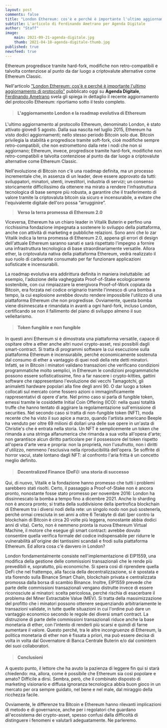 ```yaml
---
layout: post
comments: false
title: "London Ethereum: cos'è e perché è importante l'ultimo aggiornamento di protocollo"
subtitle: L'articolo di Ferdinando Ametrano per Agenda Digitale
author: "Staff"
image:
    main: 2021-09-21-agenda-digitale.jpg
    thumb: 2021-04-18-agenda-digitale-thumb.jpg
published: true
newsfeed: true
---
```


Ethereum progredisce tramite hard-fork, modifiche non retro-compatibili e talvolta contenziose al punto da dar luogo a criptovalute alternative come Ethereum Classic.

Nell'articolo ["London Ethereum: cos'è e perché è importante l'ultimo aggiornamento di protocollo"](https://www.agendadigitale.eu/cittadinanza-digitale/pagamenti-digitali/london-cose-e-perche-e-importante-lultimo-aggiornamento-di-ethereum/) pubblicato oggi su **Agenda Digitale**, [Ferdinando Ametrano](https://ametrano.net/) svela gli spiega in dettaglio il recente aggiornamento del protocollo Ethereum: riportiamo sotto il testo completo.

>
>#### L'aggiornamento London e la roadmap evolutiva di Ethereum
>
L'ultimo aggiornamento al protocollo Ethereum, denominato London, è stato attivato giovedì 5 agosto. Dalla sua nascita nel luglio 2015, Ethereum ha visto dodici aggiornamenti; nello stesso periodo Bitcoin solo due. Bitcoin privilegia la stabilità e progredisce tramite soft-fork, cioè modifiche sempre retro-compatibili, che non estromettono dalla rete i nodi che non si aggiornano; Ethereum, invece, progredisce tramite hard-fork, modifiche non retro-compatibili e talvolta contenziose al punto da dar luogo a criptovalute alternative come Ethereum Classic.
>
Nell'evoluzione di Bitcoin non c'è una roadmap definita, ma un processo incrementale che, in assenza di un leader, deve essere approvato da tutti: sviluppatori, minatori, utenti, investitori, industria di servizi; un consenso storicamente difficilissimo da ottenere ma mirato a rendere l'infrastruttura tecnologica di base sempre più robusta, a garantire che il trasferimento di valore tramite la criptovaluta bitcoin sia sicuro e incensurabile, a evitare che l'equivalente digitale dell'oro possa “arrugginire”.
>
>**Verso la terra promessa di Ethereum 2.0**
>
Viceversa, Ethereum ha un chiaro leader in Vitalik Buterin e perfino una ricchissima fondazione impegnata a sostenere lo sviluppo della piattaforma, anche con attività di marketing e pubbliche relazioni. Sono anni che lo zar Vitalik indica la terra promessa di Ethereum 2.0, appena gli errori di design dell'attuale Ethereum saranno sanati e sarà rispettato l'impegno a fornire una infrastruttura tecnologica di base straordinariamente versatile. Allora ether, la criptovaluta nativa della piattaforma Ethereum, vedrà realizzato il suo ruolo di carburante consumato per far funzionare applicazioni sofisticate e incensurabili.
>
La roadmap evolutiva era addirittura definita in maniera ineluttabile: ad esempio, l'adozione della vagheggiata Proof-of-Stake ecologicamente sostenibile, con cui rimpiazzare la energivora Proof-of-Work copiata da Bitcoin, era forzata nel codice originario tramite l'innesco di una bomba a tempo, la cui esplosione avrebbe dovuto rendere impossibile l'utilizzo di una piattaforma Ethereum che non progredisse. Ovviamente, questa bomba viene disinnescata e rimandata in avanti a ogni hard-fork, incluso London, certificando se non il fallimento del piano di sviluppo almeno il suo velleitarismo.
>
>#### Token fungible e non fungible
>
In questi anni Ethereum si è dimostrata una piattaforma versatile, capace di ospitare oltre a ether anche altri nuovi crypto-asset, resi possibili dagli smart-contract. Si tratta di programmi software la cui esecuzione sulla piattaforma Ethereum è incensurabile, perché economicamente sostenuta dal consumo di ether a vantaggio di quei nodi della rete detti minatori. Infatti, se in Bitcoin i minatori validano transazioni che verificano condizioni programmatiche molto semplici, in Ethereum le condizioni programmatiche possono essere sofisticatissime, fino a far nascere i crypto-kitties, gattini software che rappresentano l'evoluzione dei vecchi Tamagotchi, gli animaletti hardware popolari alla fine degli anni 90. O dar luogo a token collocati sul mercato come fossero azioni o immaginificamente rappresentativi di opere d'arte. Nel primo caso si parla di fungible token, emessi tramite le cosiddette Initial Coin Offering (ICO): nella quasi totalità truffe che hanno tentato di aggirare la regolamentazione sull'emissione di securities. Nel secondo caso si tratta di non-fungible token (NFT), moda recente che ha visto il suo apice a marzo, quando l'artista americano Beeple ha venduto per oltre 69 milioni di dollari una delle sue opere in un'asta di Christie's che è entrata nella storia. Un NFT è semplicemente un token che rimanda a una stringa alfanumerica che rimanda a sua volta all'opera d'arte; non garantisce alcun diritto particolare per il possessore del token rispetto all'opera d'arte vera e propria: non la proprietà, non l'usufrutto, non i diritti d'utilizzo, nemmeno l'esclusiva nella riproducibilità dell'opera. Se soffrite di horror vacui, state lontano dagli NFT: al confronto l'aria fritta è un concetto meglio definito.
>
> #### Decentralized Finance (DeFi): una storia di successo
>
Qui, di nuovo, Vitalik e la fondazione hanno promesso che tutti i problemi sarebbero stati risolti. Certo, il passaggio a Proof-of-Stake non è ancora pronto, nonostante fosse stato promesso per novembre 2016: London ha dissinnescato la bomba a tempo fino a dicembre 2021. Anche lo sharding non è ancora pronto; si tratta della suddivisione della ipertrofica blockchain di Ethereum tra i diversi nodi della rete: un singolo nodo non può sostenerla, perché ormai cresciuta in sei anni a oltre 6 Terabyte di dati (per contro la blockchain di Bitcoin è circa 20 volte più leggera, nonostante abbia dodici anni di vita). Certo, non è nemmeno pronta la nuova Ethereum Virtual Machine, il motore che esegue gli smart contract: avrebbe dovuto consentire quella verifica formale del codice indispensabile per ridurre le vulnerabilità all'origine dei tantissimi scandali e frodi sulla piattaforma Ethereum. Ed allora cosa c'è davvero in London?
>
London fondamentalmente consiste nell'implementazione di EIP1559, una modifica della gestione delle commissioni transazionali che le rende più prevedibili e, sopratutto, più economiche. Si spera così di riprendere quella DeFi che nel frattempo, alla faccia della decentralizzazione, si è spostata e sta fiorendo sulla Binance Smart Chain, blockchain privata e centralizzata promossa dalla borsa di scambio Binance. Inoltre, EIP1559 prevede che parte delle commissioni transazionali vengano distrutte invece di essere riconosciute ai minatori: scelta pericolosa, perché rischia di esacerbare il problema del Miner Extractable Value (MEV). Si tratta della massimizzazione del profitto che i minatori possono ottenere sequenziando arbitrariamente le transazioni validate, in tutte quelle situazioni in cui l'ordine può dare un vantaggio economico secondo le regole dei diversi smart contract. La distruzione di parte delle commissioni transazionali riduce anche la base monetaria di ether, con l'intento di renderli più scarsi e quindi di farne aumentare il valore. Questo perché, tra le altre incongruenze di Ethereum, la politica monetaria di ether non è fissata a priori, ma può essere decisa di volta in volta dal Governatore di Banca Centrale Buterin e/o dal comintern dei suoi collaboratori.
>
>#### Conclusioni
>
A questo punto, il lettore che ha avuto la pazienza di leggere fin qui si starà chiedendo: ma, allora, come è possibile che Ethereum sia così popolare e amato? Difficile a dirsi. Sembra, però, che il combinato disposto di marketing visionario e diffusa ignoranza tecnologica abbia buon gioco in un mercato per ora sempre guidato, nel bene e nel male, dal miraggio della ricchezza facile.
>
Ovviamente, le differenze tra Bitcoin e Ethereum hanno rilevanti implicazioni di metodo e di governance, anche per i regolatori che guardano all'ecosistema dei crypto-asset, spesso confusi dalla difficoltà di distinguere i fenomeni e valutarli adeguatamente. Ne parleremo.
